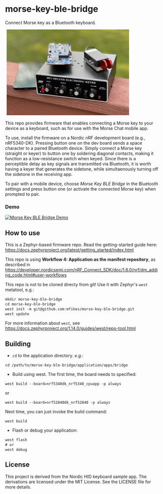 # morse-key-ble-bridge
Connect Morse key as a Bluetooth keyboard.

<img src="hero.jpg" width="400px" hspace="5px"/>

This repo provides firmware that enables connecting a Morse key to your device as a keyboard, such as for use with the Morse Chat mobile app.

To use, install the firmware on a Nordic nRF development board (e.g., nRF5340-DK). Pressing button one on the dev board sends a space character to a paired Bluetooth device. Simply connect a Morse key (straight or keyer) to button one by soldering diagonal contacts, making it function as a low-resistance switch when keyed. Since there is a perceptible delay as key signals are transmitted via Bluetooth, it is worth having a keyer that generates the sidetone, while simultaenously turning off the sidetone in the receiving app.

To pair with a mobile device, choose _Morse Key BLE Bridge_ in the Bluetooth settings and press button one (or activate the connected Morse key) when prompted to pair.

### Demo

[![Morse Key BLE Bridge Demo](http://img.youtube.com/vi/O0wdYhWQfyg/0.jpg)](http://www.youtube.com/watch?v=O0wdYhWQfyg "Morse Key BLE Bridge Demo")

## How to use

This is a Zephyr-based firmware repo.
Read the getting-started guide here: <https://docs.zephyrproject.org/latest/getting_started/index.html>

This repo is using **Workflow 4: Application as the manifest repository**,
as described in <https://developer.nordicsemi.com/nRF_Connect_SDK/doc/1.6.0/nrf/dm_adding_code.html#user-workflows>

This repo is not to be cloned directy from git!
Use it with Zephyr's `west` metatool, e.g.:
```
mkdir morse-key-ble-bridge
cd morse-key-ble-bridge
west init -m git@github.com:mfikes/morse-key-ble-bridge.git
west update
```

For more information about `west`, see <https://docs.zephyrproject.org/1.14.0/guides/west/repo-tool.html>


## Building

* `cd` to the application directory.
 _e.g._:
 ```
 cd /path/to/morse-key-ble-bridge/application/apps/bridge
 ```

* Build using west. The first time, the board needs to specified:
 ```
 west build --board=nrf5340dk_nrf5340_cpuapp -p always
 ```
 or
 ```
 west build --board=nrf52840dk_nrf52840 -p always
 ```

 Next time, you can just invoke the build command:
 ```
 west build
 ```

* Flash or debug your application:
 ```
 west flash
 # or
 west debug
 ```
 
## License

This project is derived from the Nordic HID keyboard sample app. The derivations are licensed under the MIT License. See the LICENSE file for more details.
